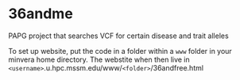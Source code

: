 # 36andme
PAPG project that searches VCF for certain disease and trait alleles

To set up website, put the code in a folder within a `www` folder in your minvera home directory. The webstite when then live in `<username>`.u.hpc.mssm.edu/www/`<folder>`/36andfree.html
